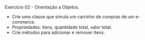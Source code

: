 Exercício 02 - Orientação a Objetos.

- Crie uma classe que simula um carrinho de compras de um e-commerce.
- Propriedades: itens, quantidade total, valor total.
- Crie métodos para adicionar e remover itens.